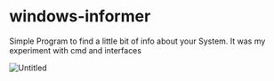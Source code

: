 # windows-informer
 Simple Program to find a little bit of info about your System.
It was my experiment with cmd and interfaces

![Untitled](https://user-images.githubusercontent.com/52619963/134150156-36c95852-5d3a-43a4-981d-17feef3b8003.png)
